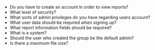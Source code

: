 * Do you have to create an account in order to view reports?
* What level of security?
* What sorts of admin privileges do you have regarding users account?
* What user data should be required when signing up?
* What report information fields should be required?
* What is a system?
* Should the user who created the group be the default admin?
* Is there a maximum file size?

